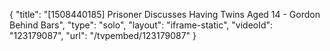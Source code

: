 {
    "title": "[1508440185] Prisoner Discusses Having Twins Aged 14 - Gordon Behind Bars",
    "type": "solo",
    "layout": "iframe-static",
    "videoId": "123179087",
    "url": "\/tvpembed\/123179087"
}